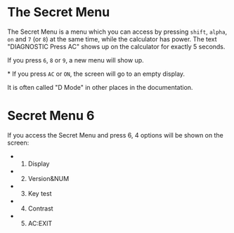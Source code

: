 # The Secret Menu

The Secret Menu is a menu which you can access by pressing `shift`, `alpha`, `on` and `7` (or `8`) at the same time, while the calculator has power. The text "DIAGNOSTIC Press AC" shows up on the calculator for exactly 5 seconds.

If you press `6`, `8` or `9`, a new menu will show up.

\* If you press `AC` or `ON`, the screen will go to an empty display.

It is often called "D Mode" in other places in the documentation.

# Secret Menu 6

If you access the Secret Menu and press 6, 4 options will be shown on the screen:
- 1. Display
- 2. Version&NUM
- 3. Key test
- 4. Contrast
- 5. AC:EXIT
